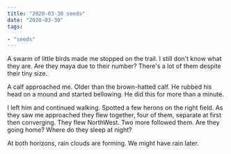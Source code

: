 ```yaml
---
title: "2020-03-30 seeds"
date: "2020-03-30"
tags:

- "seeds"
---
```


A swarm of little birds made me stopped on the trail. I still don't know what they are. Are they maya due to their number? There's a lot of them despite their tiny size.

A calf approached me. Older than the brown-hatted calf. He rubbed his head on a mound and started bellowing. He did this for more than a minute.

I left him and continued walking. Spotted a few herons on the right field. As they saw me approached they flew together, four of them, separate at first then converging. They flew NorthWest. Two more followed them. Are they going home? Where do they sleep at night?

At both horizons, rain clouds are forming. We might have rain later.